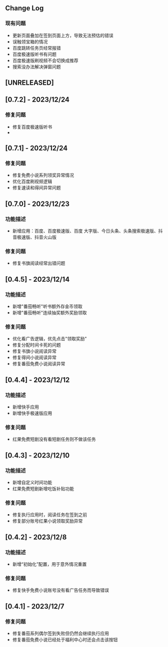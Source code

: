 ## Change Log

### 现有问题

- 更新页面叠加在签到页面上方，导致无法预估的错误
- 误触领宝箱的情况
- 百度跳转任务页经常报错
- 百度极速版听书有问题
- 百度极速版刷视频不会切换成推荐
- 搜索没办法解决弹窗问题

## [UNRELEASED]

## [0.7.2] - 2023/12/24

### 修复问题

- 修复百度极速版听书
- 

## [0.7.1] - 2023/12/24

### 修复问题

- 修复免费小说系列领奖异常情况
- 优化百度刷视频逻辑
- 修复速读和得间异常问题

## [0.7.0] - 2023/12/23

### 功能描述

- 新增应用：百度、百度极速版、百度 大字版、今日头条、头条搜索极速版、抖音极速版、抖音火山版

### 修复问题

- 修复书旗阅读经常出错问题

## [0.4.5] - 2023/12/14 

### 功能描述

- 新增"番茄畅听"听书额外存金币领取
- 新增"番茄畅听"连续抽奖额外奖励领取

### 修复问题

- 优化看广告逻辑，优先点击"领取奖励"
- 修复分配时间卡死的问题
- 修复书旗小说阅读异常
- 修复得间小说阅读异常
- 修复番茄免费小说阅读异常

## [0.4.4] - 2023/12/12

### 功能描述

- 新增快手应用
- 新增快手极速版应用

### 修复问题

- 红果免费短剧没有看短剧任务则不做该任务

## [0.4.3] - 2023/12/10

### 功能描述

- 新增自定义时间功能
- 红果免费短剧新增吃饭补贴功能

### 修复问题

- 修复执行应用时，阅读任务在签到之前
- 修复部分账号红果小说领取奖励异常



## [0.4.2] - 2023/12/8
### 功能描述
- 新增“初始化”配置，用于意外情况重置

### 修复问题

- 修复快手免费小说账号没有看广告任务而导致错误



## [0.4.1] - 2023/12/7

### 修复问题

- 修复番茄系列偶尔签到失败但仍然会继续执行应用
- 修复番茄免费小说已经处于福利中心时还会点击该按钮

